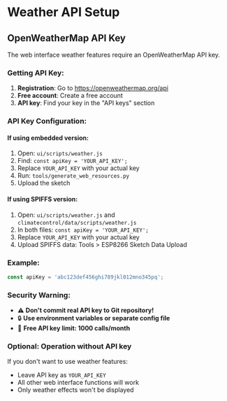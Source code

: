 # Weather API Setup

## OpenWeatherMap API Key

The web interface weather features require an OpenWeatherMap API key.

### Getting API Key:

1. **Registration**: Go to https://openweathermap.org/api
2. **Free account**: Create a free account
3. **API key**: Find your key in the "API keys" section

### API Key Configuration:

#### If using embedded version:
1. Open: `ui/scripts/weather.js`
2. Find: `const apiKey = 'YOUR_API_KEY';`
3. Replace `YOUR_API_KEY` with your actual key
4. Run: `tools/generate_web_resources.py`
5. Upload the sketch

#### If using SPIFFS version:
1. Open: `ui/scripts/weather.js` and `climatecontrol/data/scripts/weather.js`
2. In both files: `const apiKey = 'YOUR_API_KEY';`
3. Replace `YOUR_API_KEY` with your actual key
4. Upload SPIFFS data: Tools > ESP8266 Sketch Data Upload

### Example:
```javascript
const apiKey = 'abc123def456ghi789jkl012mno345pq';
```

### Security Warning:
- ⚠️ **Don't commit real API key to Git repository!**
- 🔒 **Use environment variables or separate config file**
- 📝 **Free API key limit: 1000 calls/month**

### Optional: Operation without API key
If you don't want to use weather features:
- Leave API key as `YOUR_API_KEY`
- All other web interface functions will work
- Only weather effects won't be displayed
